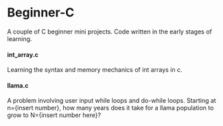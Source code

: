 # Beginner-C
A couple of C beginner mini projects. Code written in the early stages of learning.

#### int_array.c
Learning the syntax and memory mechanics of int arrays in c.

#### llama.c
A problem involving user input while loops and do-while loops. Starting at n={insert number}, how many years does it take for a llama population to grow to N={insert number here}?
